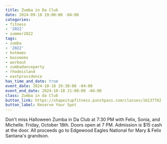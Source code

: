 ```yaml
---
title: Zumba in Da Club
date: 2024-09-18 19:00:00 -04:00
categories:
- fitness
- '2022'
- summer2022
tags:
- zumba
- '2022'
- hotmoms
- bossmoms
- workout
- zumbadanceparty
- rhodeisland
- eastprovidence
has_time_and_date: true
event_date: 2024-10-18 19:30:00 -04:00
event_end_date: 2024-10-18 21:00:00 -04:00
class: Zumba in da Club
button_link: https://shapeitupfitness.punchpass.com/classes/16137782
button_label: Reserve Your Spot
---
```


Don't miss Halloween Zumba in Da Club at 7:30 PM with Felix, Sonia, and Michelle.
Friday, October 18th. Doors open at 7 PM. Admission is $15 cash at the door.
 All proceeds go to Edgewood Eagles National for Mary & Felix Santana's grandson.
